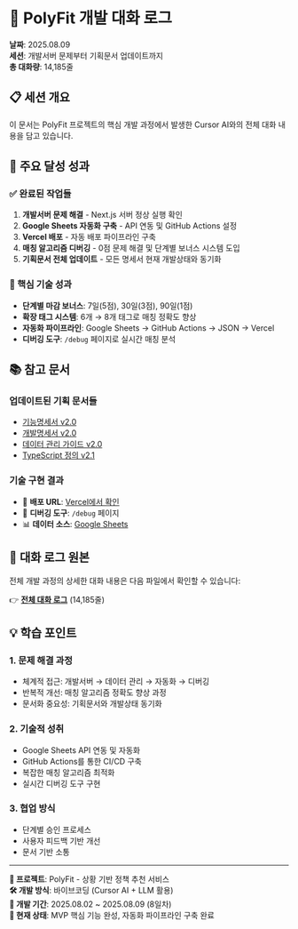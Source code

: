 # 📝 PolyFit 개발 대화 로그

**날짜**: 2025.08.09  
**세션**: 개발서버 문제부터 기획문서 업데이트까지  
**총 대화량**: 14,185줄  

## 📋 세션 개요

이 문서는 PolyFit 프로젝트의 핵심 개발 과정에서 발생한 Cursor AI와의 전체 대화 내용을 담고 있습니다.

## 🎯 주요 달성 성과

### ✅ 완료된 작업들
1. **개발서버 문제 해결** - Next.js 서버 정상 실행 확인
2. **Google Sheets 자동화 구축** - API 연동 및 GitHub Actions 설정
3. **Vercel 배포** - 자동 배포 파이프라인 구축
4. **매칭 알고리즘 디버깅** - 0점 문제 해결 및 단계별 보너스 시스템 도입
5. **기획문서 전체 업데이트** - 모든 명세서 현재 개발상태와 동기화

### 🚀 핵심 기술 성과
- **단계별 마감 보너스**: 7일(5점), 30일(3점), 90일(1점)
- **확장 태그 시스템**: 6개 → 8개 태그로 매칭 정확도 향상
- **자동화 파이프라인**: Google Sheets → GitHub Actions → JSON → Vercel
- **디버깅 도구**: `/debug` 페이지로 실시간 매칭 분석

## 📚 참고 문서

### 업데이트된 기획 문서들
- [기능명세서 v2.0](./PolyFit%20기능명세서.md)
- [개발명세서 v2.0](./PolyFit%20프로젝트%20개발%20명세서.md)
- [데이터 관리 가이드 v2.0](../data-management-guide.md)
- [TypeScript 정의 v2.1](./PolyFit%20MVP%20TypeScript%20정의%20파일.md)

### 기술 구현 결과
- 🔗 **배포 URL**: [Vercel에서 확인](https://polyfit.vercel.app)
- 🔧 **디버깅 도구**: `/debug` 페이지
- 📊 **데이터 소스**: [Google Sheets](https://docs.google.com/spreadsheets/d/1JXcthkChgnKnTMeOezVa-j3GnkNULApyg8ibASONf48)

## 📖 대화 로그 원본

전체 개발 과정의 상세한 대화 내용은 다음 파일에서 확인할 수 있습니다:

👉 **[전체 대화 로그](./cursor_conversation_20250809_full.md)** (14,185줄)

## 💡 학습 포인트

### 1. 문제 해결 과정
- 체계적 접근: 개발서버 → 데이터 관리 → 자동화 → 디버깅
- 반복적 개선: 매칭 알고리즘 정확도 향상 과정
- 문서화 중요성: 기획문서와 개발상태 동기화

### 2. 기술적 성취
- Google Sheets API 연동 및 자동화
- GitHub Actions를 통한 CI/CD 구축
- 복잡한 매칭 알고리즘 최적화
- 실시간 디버깅 도구 구현

### 3. 협업 방식
- 단계별 승인 프로세스
- 사용자 피드백 기반 개선
- 문서 기반 소통

---

**💼 프로젝트**: PolyFit - 상황 기반 정책 추천 서비스  
**🛠️ 개발 방식**: 바이브코딩 (Cursor AI + LLM 활용)  
**📅 개발 기간**: 2025.08.02 ~ 2025.08.09 (8일차)  
**🎯 현재 상태**: MVP 핵심 기능 완성, 자동화 파이프라인 구축 완료
